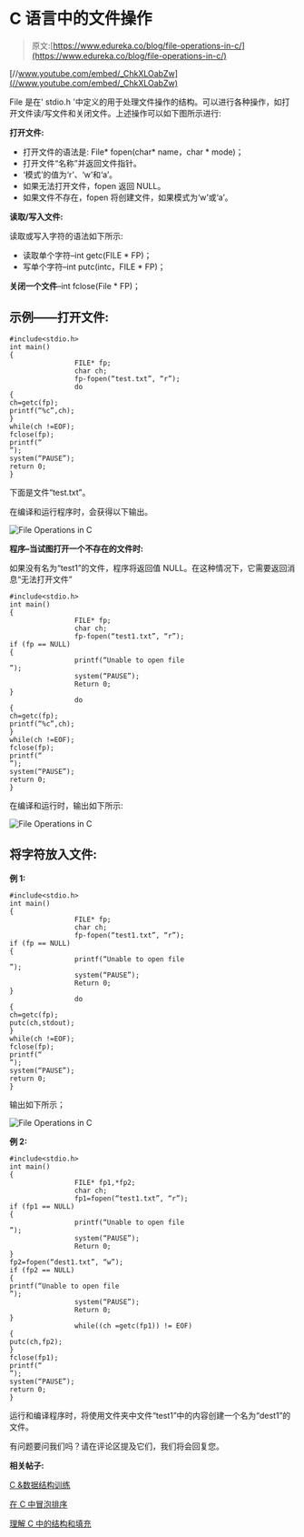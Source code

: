 # C 语言中的文件操作

> 原文:[https://www.edureka.co/blog/file-operations-in-c/](https://www.edureka.co/blog/file-operations-in-c/)

[//www.youtube.com/embed/_ChkXLOabZw](//www.youtube.com/embed/_ChkXLOabZw)

File 是在' stdio.h '中定义的用于处理文件操作的结构。可以进行各种操作，如打开文件读/写文件和关闭文件。上述操作可以如下图所示进行:

**打开文件:**

*   打开文件的语法是: File* fopen(char* name，char * mode)；
*   打开文件“名称”并返回文件指针。
*   ‘模式’的值为‘r’、‘w’和‘a’。
*   如果无法打开文件，fopen 返回 NULL。
*   如果文件不存在，fopen 将创建文件，如果模式为‘w’或‘a’。

**读取/写入文件:**

读取或写入字符的语法如下所示:

*   读取单个字符–int getc(FILE * FP)；
*   写单个字符–int putc(intc，FILE * FP)；

**关闭一个文件**–int fclose(File * FP)；

## **示例——打开文件:**

```
#include<stdio.h>
int main()
{
                FILE* fp;
                char ch;
                fp-fopen(“test.txt”, “r”);
                do
{
ch=getc(fp);
printf(“%c”,ch);
}
while(ch !=EOF);
fclose(fp);
printf(“
”);
system(“PAUSE”);
return 0;
}
```

下面是文件“test.txt”。

在编译和运行程序时，会获得以下输出。

![](../Images/ba170604262c9a78ad749ad383c084ba.png "File Operations in C")

**程序–当试图打开一个不存在的文件时:**

如果没有名为“test1”的文件，程序将返回值 NULL。在这种情况下，它需要返回消息“无法打开文件”

```
#include<stdio.h>
int main()
{
                FILE* fp;
                char ch;
                fp-fopen(“test1.txt”, “r”);
if (fp == NULL)
{
                printf(“Unable to open file
”);
                system(“PAUSE”);
                Return 0;
}
                do
{
ch=getc(fp);
printf(“%c”,ch);
}
while(ch !=EOF);
fclose(fp);
printf(“
”);
system(“PAUSE”);
return 0;
}
```

在编译和运行时，输出如下所示:

![File Operations in C](../Images/0a41aa2991d4bb7b05ef14579e748ef3.png "File Operations in C")

## **将字符放入文件:**

**例 1:**

```
#include<stdio.h>
int main()
{
                FILE* fp;
                char ch;
                fp-fopen(“test1.txt”, “r”);
if (fp == NULL)
{
                printf(“Unable to open file
”);
                system(“PAUSE”);
                Return 0;
}
                do
{
ch=getc(fp);
putc(ch,stdout);
}
while(ch !=EOF);
fclose(fp);
printf(“
”);
system(“PAUSE”);
return 0;
}
```

输出如下所示；

![File Operations in C](../Images/45ff3c3dd9566f82c5f1d2ebd52ac937.png "File Operations in C")

**例 2:**

```
#include<stdio.h>
int main()
{
                FILE* fp1,*fp2;
                char ch;
                fp1=fopen(“test1.txt”, “r”);
if (fp1 == NULL)
{
                printf(“Unable to open file
”);
                system(“PAUSE”);
                Return 0;
}
fp2=fopen(“dest1.txt”, “w”);
if (fp2 == NULL)
{
printf(“Unable to open file
”);
                system(“PAUSE”);
                Return 0;
}
                while((ch =getc(fp1)) != EOF)
{
putc(ch,fp2);
}
fclose(fp1);
printf(“
”);
system(“PAUSE”);
return 0;
}
```

运行和编译程序时，将使用文件夹中文件“test1”中的内容创建一个名为“dest1”的文件。

有问题要问我们吗？请在评论区提及它们，我们将会回复您。

**相关帖子:**

[C &数据结构训练](https://www.edureka.co/blog/c-data-structures)

[在 C 中冒泡排序](https://www.edureka.co/blog/bubble-sort-algo-in-c/ "Bubble Sorting in C")

[理解 C 中的结构和填充](https://www.edureka.co/blog/understanding-structures-and-padding-in-c/ "Understanding Structures and Padding in C")